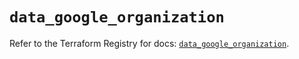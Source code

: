 # `data_google_organization`

Refer to the Terraform Registry for docs: [`data_google_organization`](https://registry.terraform.io/providers/hashicorp/google/5.45.2/docs/data-sources/organization).
